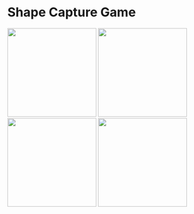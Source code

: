 # Shape Capture Game

<img src = "https://user-images.githubusercontent.com/57728209/150790998-37e58316-5e25-4474-9c77-2920d82b0e32.png" width = "200" />   <img src = "https://user-images.githubusercontent.com/57728209/150791122-fab479d8-aef4-478c-8afc-a1cbb850e8af.png" width = "200" />   <img src = "https://user-images.githubusercontent.com/57728209/150791183-ba7b6900-0b17-47bd-b9fb-1c2743d1415d.png" width = "200" />   <img src = "https://user-images.githubusercontent.com/57728209/150791284-2a40535b-879d-48f2-9e57-866c80f10803.png" width = "200" />
